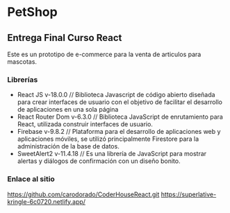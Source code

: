 # PetShop

## Entrega Final Curso React

Este es un prototipo de e-commerce para la venta de articulos para mascotas.

### Librerías

- React JS v-18.0.0 // Biblioteca Javascript de código abierto diseñada para crear interfaces de usuario con el objetivo de facilitar el desarrollo de aplicaciones en una sola página
- React Router Dom v-6.3.0 // Biblioteca JavaScript de enrutamiento para React, utilizada construir interfaces de usuario.
- Firebase v-9.8.2 // Plataforma para el desarrollo de aplicaciones web y aplicaciones móviles, se utilizó principalmente Firestore para la administración de la base de datos.
- SweetAlert2 v-11.4.18 // Es una librería de JavaScript para mostrar alertas y diálogos de confirmación con un diseño bonito.

### Enlace al sitio

https://github.com/carodorado/CoderHouseReact.git
https://superlative-kringle-6c0720.netlify.app/

